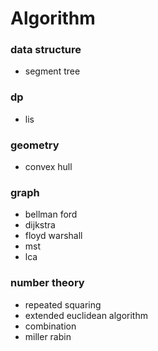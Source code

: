 # Algorithm
### data structure
- segment tree

### dp
- lis

### geometry
- convex hull

### graph
- bellman ford
- dijkstra
- floyd warshall
- mst
- lca

### number theory
- repeated squaring
- extended euclidean algorithm
- combination
- miller rabin
